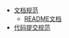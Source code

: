* [文档规范](/project-manager/doc/README)
  * [README文档](/project-manager/doc/README文档)
* [代码提交规范](/project-manager/commit/README)